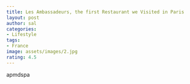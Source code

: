 ```yaml
---
title: Les Ambassadeurs, the first Restaurant we Visited in Paris
layout: post
author: sal
categories:
- Lifestyle
tags:
- France
image: assets/images/2.jpg
rating: 4.5
---
```


apmdspa
